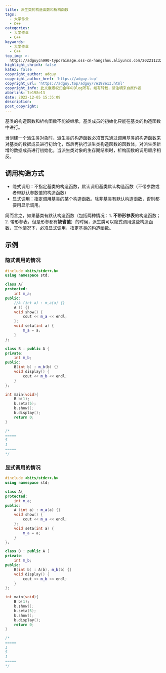 ```yaml
---
title: 派生类的构造函数和析构函数
tags:
  - 大学作业
  - C++
categories:
  - 大学作业
  - C++
keywords:
  - 大学作业
  - C++
top_img: >-
  https://adguycn990-typoraimage.oss-cn-hangzhou.aliyuncs.com/202211232358703.webp
highlight_shrink: false
katex: false
copyright_author: adguy
copyright_author_href: 'https://adguy.top'
copyright_url: 'https://adguy.top/adguy/7e198e13.html'
copyright_info: 此文章版权归金晖のBlog所有，如有转载，请注明来自原作者
abbrlink: 7e198e13
date: 2022-12-05 15:35:09
description:
post_copyright:
---
```


基类的构造函数和析构函数不能被继承，基类成员的初始化只能在基类的构造函数中进行。

当创建一个派生类对象时，派生类的构造函数必须首先通过调用基类的构造函数来对基类的数据成员进行初始化，然后再执行派生类构造函数的函数体，对派生类新增的数据成员进行初始化。当派生类对象的生存期结束时，析构函数的调用顺序相反。

## 调用构造方式

- 隐式调用：不指定基类的构造函数，默认调用基类默认构造函数（不带参数或者带默认参数值的构造函数）
- 显式调用：指定调用基类的某个构造函数。除非基类有默认构造函数，否则都要用显示调用。

简而言之，如果基类有默认构造函数（包括两种情况：1. **不带形参表**的构造函数；2. 带形参表，但是形参都有**缺省值**）的时候，派生类可以隐式调用这些构造函数，其他情况下，必须显式调用，指定基类的构造函数。

## 示例

### 隐式调用的情况

```cpp
#include <bits/stdc++.h>
using namespace std;

class A{
protected:
    int m_a;
public:
    //A (int a) : m_a(a) {}
    A () {}
    void show() {
        cout << m_a << endl;
    };
    void seta(int a) {
        m_a = a;
    }
};

class B : public A {
private:
    int m_b;
public:
    B(int b) : m_b(b) {}
    void display() {
        cout << m_b << endl;
    }
};

int main(void){
    B b(1);
    b.seta(5);
    b.show();
    b.display();
    return 0;
}

/*
=====
5
1
=====
*/
```

### 显式调用的情况

```cpp
#include <bits/stdc++.h>
using namespace std;

class A{
protected:
    int m_a;
public:
    A (int a) : m_a(a) {}
    void show() {
        cout << m_a << endl;
    };
    void seta(int a) {
        m_a = a;
    }
};

class B : public A {
private:
    int m_b;
public:
    B(int b) : A(b), m_b(b) {}
    void display() {
        cout << m_b << endl;
    }
};

int main(void){
    B b(1);
    b.show();
    b.seta(5);
    b.show();
    b.display();
    return 0;
}

/*
=====
1
5
1
=====
*/
```

